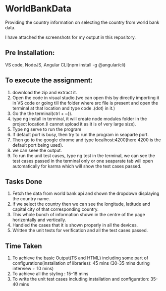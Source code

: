 # WorldBankData
Providing the country information on selecting the country from world bank data.

I have attached the screenshots for my output in this repository.

Pre Installation:
------------------
VS code, NodeJS, Angular CLI(npm install -g @angular/cli)

To execute the assignment:
-------------------------------
1) download the zip and extract it.
2) Open the code in visual studio.(we can open this by directly importing it in VS code or going till the folder where src file is present and open the terminal at that location and type code .(dot) in it.)
3) Go the the terminal(ctrl + ~)).
4) type ng install in terminal, it will create node modules folder in the project location.(I cannot upload it as it is of very large size).
5) Type ng serve to run the program 
6) If default port is busy, then try to run the program in seaparte port.
7) Then go to the google chrome and type localhost:4200(here 4200 is the default port being used).
8) we can seee the output.
9) To run the unit test cases, type ng test in the terminal, we can see the test cases passed in the terminal only or one seaparate tab will open automatically for karma which will show the test cases passed. 

Tasks Done
-----------
1) Fetch the data from world bank api and shown the dropdown displaying the country name.
2) If we select the country then we can see the longitude, latitude and capital city of that corresponding country.
3) This whole bunch of information shown in the centre of the page horizontally and vertically.
4) Handled the cases that it is shown properly in all the devices.
5) Written the unit tests for verification and all the test cases passed.

Time Taken
-----------
1) To achieve the basic Output(TS and HTML) including some part of configurations(installation of libraries):
   45 mins (30-35 mins during interview + 10 mins)
2) To achieve all the styling : 15-18 mins
3) To write the unit test cases including installation and configuration:
    35-40 mins
  






